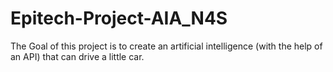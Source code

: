 # Epitech-Project-AIA_N4S
The Goal of this project is to create an artificial intelligence (with the help of an API) that can drive a little car.
